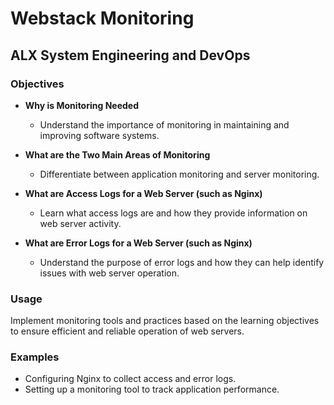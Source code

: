 # Webstack Monitoring

## ALX System Engineering and DevOps



### Objectives

- **Why is Monitoring Needed**
  - Understand the importance of monitoring in maintaining and improving software systems.

- **What are the Two Main Areas of Monitoring**
  - Differentiate between application monitoring and server monitoring.

- **What are Access Logs for a Web Server (such as Nginx)**
  - Learn what access logs are and how they provide information on web server activity.

- **What are Error Logs for a Web Server (such as Nginx)**
  - Understand the purpose of error logs and how they can help identify issues with web server operation.

### Usage
Implement monitoring tools and practices based on the learning objectives to ensure efficient and reliable operation of web servers.

### Examples
- Configuring Nginx to collect access and error logs.
- Setting up a monitoring tool to track application performance.
